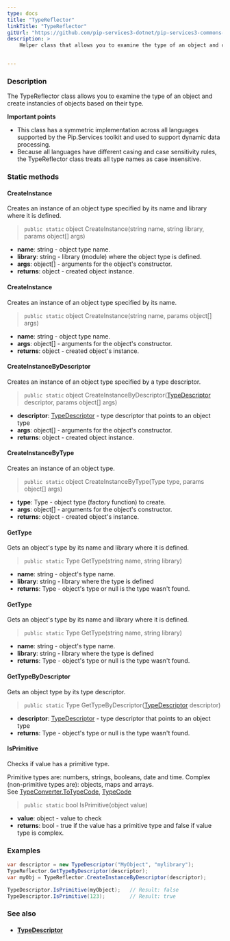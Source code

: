 ```yaml
---
type: docs
title: "TypeReflector"
linkTitle: "TypeReflector"
gitUrl: "https://github.com/pip-services3-dotnet/pip-services3-commons-dotnet"
description: >
    Helper class that allows you to examine the type of an object and create instancies of objects based on their type.


---
```


### Description

The TypeReflector class allows you to examine the type of an object and create instancies of objects based on their type.

**Important points**

- This class has a symmetric implementation across all languages supported by the Pip.Services toolkit and used to support dynamic data processing.
- Because all languages have different casing and case sensitivity rules, the TypeReflector class treats all type names as case insensitive.



### Static methods

#### CreateInstance
Creates an instance of an object type specified by its name and library where it is defined.

> `public static` object CreateInstance(string name, string library, params object[] args)

- **name**: string - object type name.
- **library**: string - library (module) where the object type is defined.
- **args**: object[] - arguments for the object's constructor.
- **returns**: object - created object instance.

#### CreateInstance
Creates an instance of an object type specified by its name.

> `public static` object CreateInstance(string name, params object[] args)

- **name**: string - object type name.
- **args**: object[] - arguments for the object's constructor.
- **returns**: object - created object's instance.

#### CreateInstanceByDescriptor
Creates an instance of an object type specified by a type descriptor.

> `public static` object CreateInstanceByDescriptor([TypeDescriptor](../type_descriptor) descriptor, params object[] args)

- **descriptor**: [TypeDescriptor](../type_descriptor) - type descriptor that points to an object type
- **args**: object[] - arguments for the object's constructor.
- **returns**: object - created object instance.

#### CreateInstanceByType
Creates an instance of an object type.

> `public static` object CreateInstanceByType(Type type, params object[] args)

- **type**: Type - object type (factory function) to create.
- **args**: object[] - arguments for the object's constructor.
- **returns**: object - created object's instance.


#### GetType
Gets an object's type by its name and library where it is defined.

> `public static` Type GetType(string name, string library) 

- **name**: string - object's type name.
- **library**: string - library where the type is defined
- **returns**: Type - object's type or null is the type wasn't found.

#### GetType
Gets an object's type by its name and library where it is defined.

> `public static` Type GetType(string name, string library) 

- **name**: string - object's type name.
- **library**: string - library where the type is defined
- **returns**: Type - object's type or null is the type wasn't found.

#### GetTypeByDescriptor
Gets an object type by  its type descriptor.

> `public static` Type GetTypeByDescriptor([TypeDescriptor](../type_descriptor) descriptor) 

- **descriptor**: [TypeDescriptor](../type_descriptor) - type descriptor that points to an object type
- **returns**: Type - object's type or null is the type wasn't found.

#### IsPrimitive

Checks if value has a primitive type.

Primitive types are: numbers, strings, booleans, date and time.
Complex (non-primitive types are): objects, maps and arrays.  
See [TypeConverter.ToTypeCode](../../convert/type_converter/#totypecode), [TypeCode](../../convert/type_code)

> `public static` bool IsPrimitive(object value) 

- **value**: object - value to check
- **returns**: bool - true if the value has a primitive type and false if value type is complex.

### Examples

```cs
var descriptor = new TypeDescriptor("MyObject", "mylibrary");
TypeReflector.GetTypeByDescriptor(descriptor);
var myObj = TypeReflector.CreateInstanceByDescriptor(descriptor);

TypeDescriptor.IsPrimitive(myObject);   // Result: false
TypeDescriptor.IsPrimitive(123);        // Result: true

```

### See also
- #### [TypeDescriptor](../type_descriptor)
